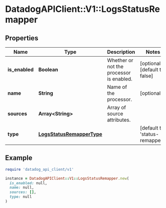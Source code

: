 # DatadogAPIClient::V1::LogsStatusRemapper

## Properties

| Name | Type | Description | Notes |
| ---- | ---- | ----------- | ----- |
| **is_enabled** | **Boolean** | Whether or not the processor is enabled. | [optional][default to false] |
| **name** | **String** | Name of the processor. | [optional] |
| **sources** | **Array&lt;String&gt;** | Array of source attributes. |  |
| **type** | [**LogsStatusRemapperType**](LogsStatusRemapperType.md) |  | [default to &#39;status-remapper&#39;] |

## Example

```ruby
require 'datadog_api_client/v1'

instance = DatadogAPIClient::V1::LogsStatusRemapper.new(
  is_enabled: null,
  name: null,
  sources: [],
  type: null
)
```

